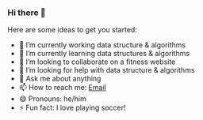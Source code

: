 ### Hi there 👋

Here are some ideas to get you started:

- 🔭 I’m currently working data structure & algorithms
- 🌱 I’m currently learning data structures & algorithms
- 👯 I’m looking to collaborate on a fitness website
- 🤔 I’m looking for help with data structure & algorithms
- 💬 Ask me about anything
- 📫 How to reach me: [Email](jonathanumana86@gmail.com)
- 😄 Pronouns: he/him
- ⚡ Fun fact: I love playing soccer!

